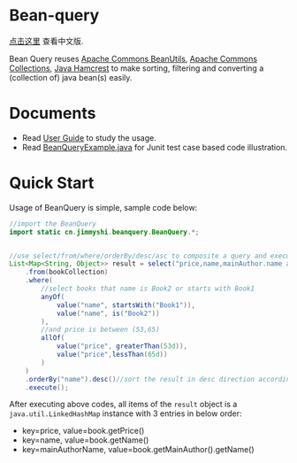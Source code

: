 Bean-query
==========

[点击这里](./README.md) 查看中文版.

Bean Query reuses [Apache Commons BeanUtils](http://commons.apache.org/proper/commons-beanutils/), [Apache Commons Collections](http://commons.apache.org/proper/commons-collections/), [Java Hamcrest](http://hamcrest.org/JavaHamcrest/) to make sorting, filtering and converting a (collection of) java bean(s) easily.

# Documents

* Read [User Guide](./docs/user_guide.md) to study the usage.
* Read [BeanQueryExample.java](./src/test/java/cn/jimmyshi/beanquery/example/BeanQueryExample.java) for Junit test case based code illustration.

# Quick Start

Usage of BeanQuery is simple, sample code below:
```java
//import the BeanQuery
import static cn.jimmyshi.beanquery.BeanQuery.*;


//use select/from/where/orderBy/desc/asc to composite a query and execute it to get the result
List<Map<String, Object>> result = select("price,name,mainAuthor.name as mainAuthorName")
    .from(bookCollection)
    .where(
        //select books that name is Book2 or starts with Book1
        anyOf(
            value("name", startsWith("Book1")),
            value("name", is("Book2"))
        ),
        //and price is between (53,65)
        allOf(
            value("price", greaterThan(53d)),
            value("price",lessThan(65d))
        )
    )
    .orderBy("name").desc()//sort the result in desc direction according to the name property
    .execute();
```
After executing above codes, all items of the `result` object is a `java.util.LinkedHashMap` instance with 3 entries in below order:

* key=price, value=book.getPrice()
* key=name, value=book.getName()
* key=mainAuthorName, value=book.getMainAuthor().getName()

